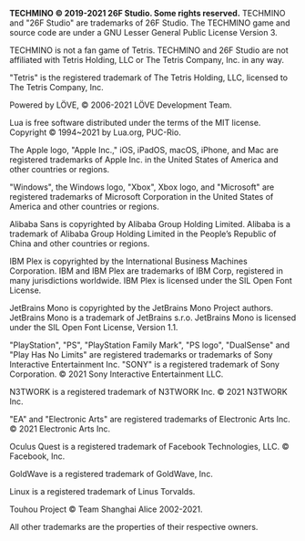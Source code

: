 **TECHMINO © 2019-2021 26F Studio. Some rights reserved.**
TECHMINO and "26F Studio" are trademarks of 26F Studio.
The TECHMINO game and source code are under a GNU Lesser General Public License Version 3.


TECHMINO is not a fan game of Tetris. TECHMINO and 26F Studio are not affiliated with Tetris Holding, LLC or The Tetris Company, Inc. in any way.


"Tetris" is the registered trademark of The Tetris Holding, LLC, licensed to The Tetris Company, Inc.


Powered by LÖVE, © 2006-2021 LÖVE Development Team.


Lua is free software distributed under the terms of the MIT license. Copyright © 1994~2021 by Lua.org, PUC-Rio.


The Apple logo, "Apple Inc.," iOS, iPadOS, macOS, iPhone, and Mac are registered trademarks of Apple Inc. in the United States of America and other countries or regions.


"Windows", the Windows logo, "Xbox", Xbox logo, and "Microsoft" are registered trademarks of Microsoft Corporation in the United States of America and other countries or regions.


Alibaba Sans is copyrighted by Alibaba Group Holding Limited. Alibaba is a trademark of Alibaba Group Holding Limited in the People’s Republic of China and other countries or regions.


IBM Plex is copyrighted by the International Business Machines Corporation. IBM and IBM Plex are trademarks of IBM Corp, registered in many jurisdictions worldwide. IBM Plex is licensed under the SIL Open Font License.


JetBrains Mono is copyrighted by the JetBrains Mono Project authors. JetBrains Mono is a trademark of JetBrains s.r.o. JetBrains Mono is licensed under the SIL Open Font License, Version 1.1.


"PlayStation", "PS", "PlayStation Family Mark", "PS logo", "DualSense" and "Play Has No Limits" are registered trademarks or trademarks of Sony Interactive Entertainment Inc. "SONY" is a registered trademark of Sony Corporation. © 2021 Sony Interactive Entertainment LLC.


N3TWORK is a registered trademark of N3TWORK Inc. © 2021 N3TWORK Inc.


"EA" and "Electronic Arts" are registered trademarks of Electronic Arts Inc. © 2021 Electronic Arts Inc.


Oculus Quest is a registered trademark of Facebook Technologies, LLC. © Facebook, Inc.


GoldWave is a registered trademark of GoldWave, Inc.


Linux is a registered trademark of Linus Torvalds. 


Touhou Project © Team Shanghai Alice 2002-2021.


All other trademarks are the properties of their respective owners.
